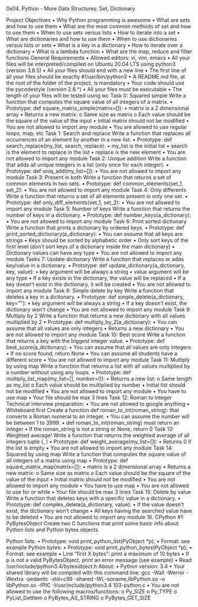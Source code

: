 0x04. Python - More Data Structures: Set, Dictionary

Project Objectives
•	Why Python programming is awesome
•	What are sets and how to use them
•	What are the most common methods of set and how to use them
•	When to use sets versus lists
•	How to iterate into a set
•	What are dictionaries and how to use them
•	When to use dictionaries versus lists or sets
•	What is a key in a dictionary
•	How to iterate over a dictionary
•	What is a lambda function
•	What are the map, reduce and filter functions
 General Requirements
•	Allowed editors: vi, vim, emacs
•	All your files will be interpreted/compiled on Ubuntu 20.04 LTS using python3 (version 3.8.5)
•	All your files should end with a new line
•	The first line of all your files should be exactly #!/usr/bin/python3
•	A README.md file, at the root of the folder of the project, is mandatory
•	Your code should use the pycodestyle (version 2.8.*)
•	All your files must be executable
•	The length of your files will be tested using wc
Task 0: Squared simple
Write a function that computes the square value of all integers of a matrix.
•	Prototype: def square_matrix_simple(matrix=[]):
•	matrix is a 2 dimensional array
•	Returns a new matrix:
o	Same size as matrix
o	Each value should be the square of the value of the input
•	Initial matrix should not be modified
•	You are not allowed to import any module
•	You are allowed to use regular loops, map, etc
Task 1: Search and replace
Write a function that replaces all occurrences of an element by another in a new list.
•	Prototype: def search_replace(my_list, search, replace):
•	my_list is the initial list
•	search is the element to replace in the list
•	replace is the new element
•	You are not allowed to import any module
Task 2: Unique addition
Write a function that adds all unique integers in a list (only once for each integer).
•	Prototype: def uniq_add(my_list=[]):
•	You are not allowed to import any module
Task 3: Present in both
Write a function that returns a set of common elements in two sets.
•	Prototype: def common_elements(set_1, set_2):
•	You are not allowed to import any module
Task 4: Only differents
Write a function that returns a set of all elements present in only one set.
•	Prototype: def only_diff_elements(set_1, set_2):
•	You are not allowed to import any module
Task 5: Number of keys
Write a function that returns the number of keys in a dictionary.
•	Prototype: def number_keys(a_dictionary):
•	You are not allowed to import any module
Task 6: Print sorted dictionary
Write a function that prints a dictionary by ordered keys.
•	Prototype: def print_sorted_dictionary(a_dictionary):
•	You can assume that all keys are strings
•	Keys should be sorted by alphabetic order
•	Only sort keys of the first level (don’t sort keys of a dictionary inside the main dictionary)
•	Dictionary values can have any type
•	You are not allowed to import any module
Tasks 7: Update dictionary
Write a function that replaces or adds key/value in a dictionary.
•	Prototype: def update_dictionary(a_dictionary, key, value):
•	key argument will be always a string
•	value argument will be any type
•	If a key exists in the dictionary, the value will be replaced
•	If a key doesn’t exist in the dictionary, it will be created
•	You are not allowed to import any module
Task 8: Simple delete by key
Write a function that deletes a key in a dictionary.
•	Prototype: def simple_delete(a_dictionary, key=""):
•	key argument will be always a string
•	If a key doesn’t exist, the dictionary won’t change
•	You are not allowed to import any module
Task 9: Multiply by 2
Write a function that returns a new dictionary with all values multiplied by 2
•	Prototype: def multiply_by_2(a_dictionary):
•	You can assume that all values are only integers
•	Returns a new dictionary
•	You are not allowed to import any module
Task 10: Best score
Write a function that returns a key with the biggest integer value.
•	Prototype: def best_score(a_dictionary):
•	You can assume that all values are only integers
•	If no score found, return None
•	You can assume all students have a different score
•	You are not allowed to import any module
Task 11: Multiply by using map
Write a function that returns a list with all values multiplied by a number without using any loops.
•	Prototype: def multiply_list_map(my_list=[], number=0):
•	Returns a new list:
o	Same length as my_list
o	Each value should be multiplied by number
•	Initial list should not be modified
•	You are not allowed to import any module
•	You have to use map
•	Your file should be max 3 lines
Task 12: Roman to Integer
Technical interview preparation:
•	You are not allowed to google anything
•	Whiteboard first
Create a function def roman_to_int(roman_string): that converts a Roman numeral to an integer.
•	You can assume the number will be between 1 to 3999.
•	def roman_to_int(roman_string) must return an integer
•	If the roman_string is not a string or None, return 0
Task 13: Weighted average!
Write a function that returns the weighted average of all integers tuple (<score>, <weight>)
•	Prototype: def weight_average(my_list=[]):
•	Returns 0 if the list is empty
•	You are not allowed to import any module
Task 14: Squared by using map
Write a function that computes the square value of all integers of a matrix using map
•	Prototype: def square_matrix_map(matrix=[]):
•	matrix is a 2 dimensional array
•	Returns a new matrix:
o	Same size as matrix
o	Each value should be the square of the value of the input
•	Initial matrix should not be modified
•	You are not allowed to import any module
•	You have to use map
•	You are not allowed to use for or while
•	Your file should be max 3 lines
Task 15: Delete by value
Write a function that deletes keys with a specific value in a dictionary.
•	Prototype: def complex_delete(a_dictionary, value):
•	If the value doesn’t exist, the dictionary won’t change
•	All keys having the searched value have to be deleted
•	You are not allowed to import any module
16. CPython #1: PyBytesObject
Create two C functions that print some basic info about Python lists and Python bytes objects.


Python lists:
•	Prototype: void print_python_list(PyObject *p);
•	Format: see example
Python bytes:
•	Prototype: void print_python_bytes(PyObject *p);
•	Format: see example
•	Line “first X bytes”: print a maximum of 10 bytes
•	If p is not a valid PyBytesObject, print an error message (see example)
•	Read /usr/include/python3.4/bytesobject.h
About:
•	Python version: 3.4
•	Your shared library will be compiled with this command line: gcc -Wall -Werror -Wextra -pedantic -std=c99 -shared -Wl,-soname,libPython.so -o libPython.so -fPIC -I/usr/include/python3.4 103-python.c
•	You are not allowed to use the following macros/functions:
o	Py_SIZE
o	Py_TYPE
o	PyList_GetItem
o	PyBytes_AS_STRING
o	PyBytes_GET_SIZE

